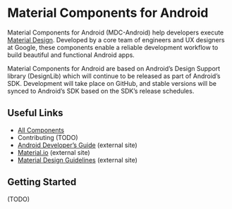 # Material Components for Android

Material Components for Android (MDC-Android) help developers execute
[Material Design](https://www.material.io). Developed by a core team of
engineers and UX designers at Google, these components enable a reliable
development workflow to build beautiful and functional Android apps.

Material Components for Android are based on Android’s Design Support library
(DesignLib) which will continue to be released as part of Android’s SDK.
Development will take place on GitHub, and stable versions will be synced to
Android’s SDK based on the SDK’s release schedules.

## Useful Links
- [All Components](lib/)
- Contributing (TODO)
- [Android Developer’s Guide](https://developer.android.com/training/material/index.html) (external site)
- [Material.io](https://www.material.io) (external site)
- [Material Design Guidelines](https://material.google.com) (external site)

## Getting Started
(TODO)
